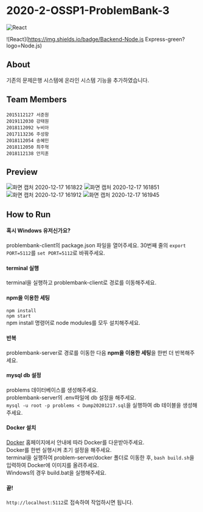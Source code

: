 # 2020-2-OSSP1-ProblemBank-3


![React](https://img.shields.io/badge/Frontend-React-blue?logo=react)

![React](https://img.shields.io/badge/Backend-Node.js Express-green?logo=Node.js)

## About

기존의 문제은행 시스템에 온라인 시스템 기능을 추가하였습니다.

## Team Members

```
2015112127 서준원
2019112030 강태원
2018112092 누비아
2017113236 주성항
2018112054 송혜민
2018112050 최주혁
2018112138 안지훈
```

## Preview

![화면 캡처 2020-12-17 161822](https://user-images.githubusercontent.com/57932352/102455912-bd8d9c80-4083-11eb-8bbe-a6bf458ab817.png)
![화면 캡처 2020-12-17 161851](https://user-images.githubusercontent.com/57932352/102455915-bebec980-4083-11eb-838a-9884994a3651.png)
![화면 캡처 2020-12-17 161912](https://user-images.githubusercontent.com/57932352/102455919-bf576000-4083-11eb-8da0-af25447f5b7b.png)
![화면 캡처 2020-12-17 161945](https://user-images.githubusercontent.com/57932352/102455920-bf576000-4083-11eb-9c0c-ee929b3335bf.png)

## How to Run
#### 혹시 Windows 유저신가요?
problembank-client의 package.json 파일을 열어주세요.
30번째 줄의 `export PORT=5112`를 `set PORT=5112`로 바꿔주세요.

#### terminal 실행
terminal을 실행하고 problembank-client로 경로를 이동해주세요.

#### npm을 이용한 세팅
`npm install`<br>`npm start`<br>
npm install 명령어로 node modules를 모두 설치해주세요.

#### 반복
problembank-server로 경로를 이동한 다음 **npm을 이용한 세팅**을 한번 더 반복해주세요.

#### mysql db 설정
problems 데이터베이스를 생성해주세요.
<br>problembank-server의 .env파일에 db 설정을 해주세요.
<br>`mysql -u root -p problems < Dump20201217.sql`을 실행하여 db 테이블을 생성해주세요.

#### Docker 설치
[Docker](https://www.docker.com/get-started) 홈페이지에서 안내에 따라 Docker를 다운받아주세요.
<br>Docker를 한번 실행시켜 초기 설정을 해주세요.
<br>terminal을 실행하여 problem-server/docker 폴더로 이동한 후, `bash build.sh`을 입력하여 Docker에 이미지를 올려주세요.
<br>Windows의 경우 build.bat을 실행해주세요.

#### 끝!
`http://localhost:5112`로 접속하여 작업하시면 됩니다.
